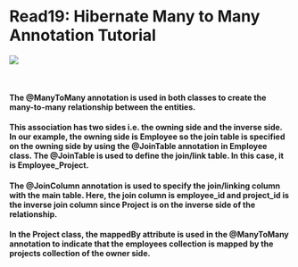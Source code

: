 # **Read19: Hibernate Many to Many Annotation Tutorial**

![](https://www.baeldung.com/wp-content/uploads/2017/09/New.png)

<br>

#### The @ManyToMany annotation is used in both classes to create the many-to-many relationship between the entities.

#### This association has two sides i.e. the owning side and the inverse side. In our example, the owning side is Employee so the join table is specified on the owning side by using the @JoinTable annotation in Employee class. The @JoinTable is used to define the join/link table. In this case, it is Employee_Project.

#### The @JoinColumn annotation is used to specify the join/linking column with the main table. Here, the join column is employee_id and project_id is the inverse join column since Project is on the inverse side of the relationship.

#### In the Project class, the mappedBy attribute is used in the @ManyToMany annotation to indicate that the employees collection is mapped by the projects collection of the owner side.
